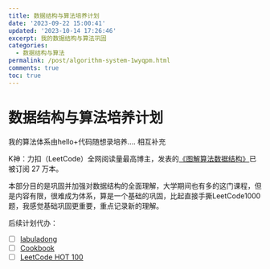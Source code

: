 ```yaml
---
title: 数据结构与算法培养计划
date: '2023-09-22 15:00:41'
updated: '2023-10-14 17:26:46'
excerpt: 我的数据结构与算法巩固
categories:
  - 数据结构与算法
permalink: /post/algorithm-system-1wyqpm.html
comments: true
toc: true
---
```


# 数据结构与算法培养计划

我的算法体系由hello+代码随想录培养.... 相互补充

K神：力扣（LeetCode）全网阅读量最高博主，发表的[《图解算法数据结构》](https://leetcode.cn/leetbook/detail/illustration-of-algorithm/)已被订阅 27 万本。

本部分目的是巩固并加强对数据结构的全面理解，大学期间也有多的这门课程，但是内容有限，很难成为体系，算是一个基础的巩固，比起直接手撕LeetCode1000题，我感觉基础巩固更重要，重点记录新的理解。

后续计划代办：

* [ ] [labuladong](https://labuladong.github.io/algo/)
* [ ] [Cookbook](https://books.halfrost.com/leetcode/ChapterTwo/)
* [ ] [LeetCode HOT 100](https://leetcode.cn/studyplan/top-100-liked/)

‍
